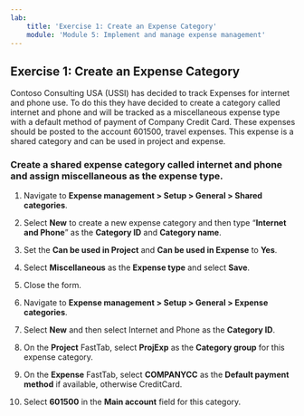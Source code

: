 ```yaml
---
lab:
    title: 'Exercise 1: Create an Expense Category'
    module: 'Module 5: Implement and manage expense management'
---
```


## Exercise 1: Create an Expense Category

Contoso Consulting USA (USSI) has decided to track Expenses for internet and phone use. To do this they have decided to create a category called internet and phone and will be tracked as a miscellaneous expense type with a default method of payment of Company Credit Card. These expenses should be posted to the account 601500, travel expenses. This expense is a shared category and can be used in project and expense.

### Create a shared expense category called internet and phone and assign miscellaneous as the expense type.

1. Navigate to **Expense management &gt; Setup &gt; General &gt; Shared categories**.

2. Select **New** to create a new expense category and then type “**Internet and Phone**” as the **Category ID** and **Category name**.

3. Set the **Can be used in Project** and **Can be used in Expense** to **Yes**.

4. Select **Miscellaneous** as the **Expense type** and select **Save**.

5. Close the form.

6. Navigate to **Expense management &gt; Setup &gt; General &gt; Expense categories**.

7. Select **New** and then select Internet and Phone as the **Category ID**.

8. On the **Project** FastTab, select **ProjExp** as the **Category group** for this expense category.

9. On the **Expense** FastTab, select **COMPANYCC** as the **Default payment method** if available, otherwise CreditCard.

10. Select **601500** in the **Main account** field for this category.

 
